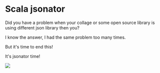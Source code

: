 # Scala jsonator

Did you have a problem when your collage or some open source library is using different json library then you?

I know the answer, I had the same problem too many times. 

But it's time to end this! 

It's jsonator time!

![](https://gph.is/1JkpRZS)